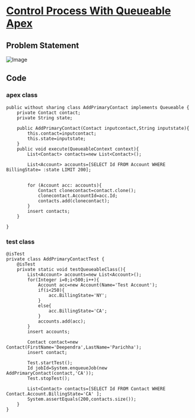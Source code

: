 # [Control Process With Queueable Apex](https://trailhead.salesforce.com/content/learn/modules/asynchronous_apex/async_apex_queueable?trailmix_creator_id=trailblazerconnect&trailmix_slug=salesforce-developer-catalyst)

## Problem Statement

![Image](https://github.com/DeependraParichha1004/Trailhead-Solutions/blob/main/Img/asynchronous_apex_4.PNG)

## Code

### apex class
```
public without sharing class AddPrimaryContact implements Queueable {
    private Contact contact;
    private String state;
    
    public AddPrimaryContact(Contact inputcontact,String inputstate){
        this.contact=inputcontact;
        this.state=inputstate;
    }
    public void execute(QueueableContext context){
        List<Contact> contacts=new List<Contact>();
        
        List<Account> accounts=[SELECT Id FROM Account WHERE BillingState= :state LIMIT 200];
        
        
        for (Account acc: accounts){
            Contact clonecontact=contact.clone();
            clonecontact.AccountId=acc.Id;
            contacts.add(clonecontact);
        }
        insert contacts;
    }
    
}

```
### test class

```
@isTest
private class AddPrimaryContactTest {
    @isTest
    private static void testQueueableClass(){
        List<Account> accounts=new List<Account>();
        for(Integer i=0;i<500;i++){
            Account acc=new Account(Name='Test Account');
            if(i<250){
                acc.BillingState='NY';
            }
            else{
                acc.BillingState='CA';
            }
            accounts.add(acc);
        }
        insert accounts;
        
        Contact contact=new Contact(FirstName='Deependra',LastName='Parichha');
        insert contact;
        
        Test.startTest();
        Id jobId=System.enqueueJob(new AddPrimaryContact(contact,'CA'));
        Test.stopTest();
        
        List<Contact> contacts=[SELECT Id FROM Contact WHERE Contact.Account.BillingState='CA' ];
        System.assertEquals(200,contacts.size());
    }
}

```


